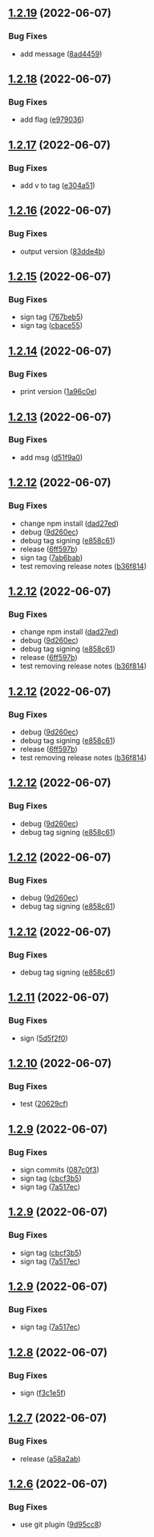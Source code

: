 ## [1.2.19](https://github.com/daniel-butler-irl/ibmcloud-terratest-wrapper/compare/v1.2.18...v1.2.19) (2022-06-07)


### Bug Fixes

* add message ([8ad4459](https://github.com/daniel-butler-irl/ibmcloud-terratest-wrapper/commit/8ad4459b062ff44b6eb8f8e04c67777cc84bfc97))

## [1.2.18](https://github.com/daniel-butler-irl/ibmcloud-terratest-wrapper/compare/v1.2.17...v1.2.18) (2022-06-07)


### Bug Fixes

* add flag ([e979036](https://github.com/daniel-butler-irl/ibmcloud-terratest-wrapper/commit/e979036b32ac4516635786efb29eaaf6231ff061))

## [1.2.17](https://github.com/daniel-butler-irl/ibmcloud-terratest-wrapper/compare/v1.2.16...v1.2.17) (2022-06-07)


### Bug Fixes

* add v to tag ([e304a51](https://github.com/daniel-butler-irl/ibmcloud-terratest-wrapper/commit/e304a511b55b63ca37d3ba3a93506e0e82c8679b))

## [1.2.16](https://github.com/daniel-butler-irl/ibmcloud-terratest-wrapper/compare/v1.2.15...v1.2.16) (2022-06-07)


### Bug Fixes

* output version ([83dde4b](https://github.com/daniel-butler-irl/ibmcloud-terratest-wrapper/commit/83dde4b391c2207d045ab478407b91ea1db02afe))

## [1.2.15](https://github.com/daniel-butler-irl/ibmcloud-terratest-wrapper/compare/v1.2.14...v1.2.15) (2022-06-07)


### Bug Fixes

* sign tag ([767beb5](https://github.com/daniel-butler-irl/ibmcloud-terratest-wrapper/commit/767beb51325b848deb8c2fc5435ccdd8659f7e10))
* sign tag ([cbace55](https://github.com/daniel-butler-irl/ibmcloud-terratest-wrapper/commit/cbace55958817f8086dabb15c30184351602e83f))

## [1.2.14](https://github.com/daniel-butler-irl/ibmcloud-terratest-wrapper/compare/v1.2.13...v1.2.14) (2022-06-07)


### Bug Fixes

* print version ([1a96c0e](https://github.com/daniel-butler-irl/ibmcloud-terratest-wrapper/commit/1a96c0e120c7a03284028b7ea7541e026bbb724c))

## [1.2.13](https://github.com/daniel-butler-irl/ibmcloud-terratest-wrapper/compare/v1.2.12...v1.2.13) (2022-06-07)


### Bug Fixes

* add msg ([d51f9a0](https://github.com/daniel-butler-irl/ibmcloud-terratest-wrapper/commit/d51f9a0f11d2ec449317e8025c4d6c5e33047f53))

## [1.2.12](https://github.com/daniel-butler-irl/ibmcloud-terratest-wrapper/compare/v1.2.11...v1.2.12) (2022-06-07)


### Bug Fixes

* change npm install ([dad27ed](https://github.com/daniel-butler-irl/ibmcloud-terratest-wrapper/commit/dad27ed39f1e88d85e0c007bbcb1efc51563ed4a))
* debug ([9d260ec](https://github.com/daniel-butler-irl/ibmcloud-terratest-wrapper/commit/9d260ec2aa3b9a5d4348db7360c3ddfb93820288))
* debug tag signing ([e858c61](https://github.com/daniel-butler-irl/ibmcloud-terratest-wrapper/commit/e858c61e7f16689db0f17c170bcf58c7c7427c83))
* release ([6ff597b](https://github.com/daniel-butler-irl/ibmcloud-terratest-wrapper/commit/6ff597bf6432f2d2b947a261d57fbbd33cbe7388))
* sign tag ([7ab6bab](https://github.com/daniel-butler-irl/ibmcloud-terratest-wrapper/commit/7ab6babc5b79aa85df2fdc102ce5cf0b0da7e4cc))
* test removing release notes ([b36f814](https://github.com/daniel-butler-irl/ibmcloud-terratest-wrapper/commit/b36f814b678a00a19427ad04d2d2038d2407b8d0))

## [1.2.12](https://github.com/daniel-butler-irl/ibmcloud-terratest-wrapper/compare/v1.2.11...v1.2.12) (2022-06-07)


### Bug Fixes

* change npm install ([dad27ed](https://github.com/daniel-butler-irl/ibmcloud-terratest-wrapper/commit/dad27ed39f1e88d85e0c007bbcb1efc51563ed4a))
* debug ([9d260ec](https://github.com/daniel-butler-irl/ibmcloud-terratest-wrapper/commit/9d260ec2aa3b9a5d4348db7360c3ddfb93820288))
* debug tag signing ([e858c61](https://github.com/daniel-butler-irl/ibmcloud-terratest-wrapper/commit/e858c61e7f16689db0f17c170bcf58c7c7427c83))
* release ([6ff597b](https://github.com/daniel-butler-irl/ibmcloud-terratest-wrapper/commit/6ff597bf6432f2d2b947a261d57fbbd33cbe7388))
* test removing release notes ([b36f814](https://github.com/daniel-butler-irl/ibmcloud-terratest-wrapper/commit/b36f814b678a00a19427ad04d2d2038d2407b8d0))

## [1.2.12](https://github.com/daniel-butler-irl/ibmcloud-terratest-wrapper/compare/v1.2.11...v1.2.12) (2022-06-07)


### Bug Fixes

* debug ([9d260ec](https://github.com/daniel-butler-irl/ibmcloud-terratest-wrapper/commit/9d260ec2aa3b9a5d4348db7360c3ddfb93820288))
* debug tag signing ([e858c61](https://github.com/daniel-butler-irl/ibmcloud-terratest-wrapper/commit/e858c61e7f16689db0f17c170bcf58c7c7427c83))
* release ([6ff597b](https://github.com/daniel-butler-irl/ibmcloud-terratest-wrapper/commit/6ff597bf6432f2d2b947a261d57fbbd33cbe7388))
* test removing release notes ([b36f814](https://github.com/daniel-butler-irl/ibmcloud-terratest-wrapper/commit/b36f814b678a00a19427ad04d2d2038d2407b8d0))

## [1.2.12](https://github.com/daniel-butler-irl/ibmcloud-terratest-wrapper/compare/v1.2.11...v1.2.12) (2022-06-07)


### Bug Fixes

* debug ([9d260ec](https://github.com/daniel-butler-irl/ibmcloud-terratest-wrapper/commit/9d260ec2aa3b9a5d4348db7360c3ddfb93820288))
* debug tag signing ([e858c61](https://github.com/daniel-butler-irl/ibmcloud-terratest-wrapper/commit/e858c61e7f16689db0f17c170bcf58c7c7427c83))

## [1.2.12](https://github.com/daniel-butler-irl/ibmcloud-terratest-wrapper/compare/v1.2.11...v1.2.12) (2022-06-07)


### Bug Fixes

* debug ([9d260ec](https://github.com/daniel-butler-irl/ibmcloud-terratest-wrapper/commit/9d260ec2aa3b9a5d4348db7360c3ddfb93820288))
* debug tag signing ([e858c61](https://github.com/daniel-butler-irl/ibmcloud-terratest-wrapper/commit/e858c61e7f16689db0f17c170bcf58c7c7427c83))

## [1.2.12](https://github.com/daniel-butler-irl/ibmcloud-terratest-wrapper/compare/v1.2.11...v1.2.12) (2022-06-07)


### Bug Fixes

* debug tag signing ([e858c61](https://github.com/daniel-butler-irl/ibmcloud-terratest-wrapper/commit/e858c61e7f16689db0f17c170bcf58c7c7427c83))

## [1.2.11](https://github.com/daniel-butler-irl/ibmcloud-terratest-wrapper/compare/v1.2.10...v1.2.11) (2022-06-07)


### Bug Fixes

* sign ([5d5f2f0](https://github.com/daniel-butler-irl/ibmcloud-terratest-wrapper/commit/5d5f2f0ed7127e87dc2afd141c4ca0c16e611aea))

## [1.2.10](https://github.com/daniel-butler-irl/ibmcloud-terratest-wrapper/compare/v1.2.9...v1.2.10) (2022-06-07)


### Bug Fixes

* test ([20629cf](https://github.com/daniel-butler-irl/ibmcloud-terratest-wrapper/commit/20629cf9160db38f216a3ec13d0b7f7df61f15f0))

## [1.2.9](https://github.com/daniel-butler-irl/ibmcloud-terratest-wrapper/compare/v1.2.8...v1.2.9) (2022-06-07)


### Bug Fixes

* sign commits ([087c0f3](https://github.com/daniel-butler-irl/ibmcloud-terratest-wrapper/commit/087c0f30cc32e9eb7595fa3c4515f3dc012e5077))
* sign tag ([cbcf3b5](https://github.com/daniel-butler-irl/ibmcloud-terratest-wrapper/commit/cbcf3b5b8897a6d634d7b2e5103897f4c165fc27))
* sign tag ([7a517ec](https://github.com/daniel-butler-irl/ibmcloud-terratest-wrapper/commit/7a517ec7b569cc59ebcd10c81d1a72b78c5c0009))

## [1.2.9](https://github.com/daniel-butler-irl/ibmcloud-terratest-wrapper/compare/v1.2.8...v1.2.9) (2022-06-07)


### Bug Fixes

* sign tag ([cbcf3b5](https://github.com/daniel-butler-irl/ibmcloud-terratest-wrapper/commit/cbcf3b5b8897a6d634d7b2e5103897f4c165fc27))
* sign tag ([7a517ec](https://github.com/daniel-butler-irl/ibmcloud-terratest-wrapper/commit/7a517ec7b569cc59ebcd10c81d1a72b78c5c0009))

## [1.2.9](https://github.com/daniel-butler-irl/ibmcloud-terratest-wrapper/compare/v1.2.8...v1.2.9) (2022-06-07)


### Bug Fixes

* sign tag ([7a517ec](https://github.com/daniel-butler-irl/ibmcloud-terratest-wrapper/commit/7a517ec7b569cc59ebcd10c81d1a72b78c5c0009))

## [1.2.8](https://github.com/daniel-butler-irl/ibmcloud-terratest-wrapper/compare/v1.2.7...v1.2.8) (2022-06-07)


### Bug Fixes

* sign ([f3c1e5f](https://github.com/daniel-butler-irl/ibmcloud-terratest-wrapper/commit/f3c1e5f863bc2a9678a6f08f73a9265ea0930028))

## [1.2.7](https://github.com/daniel-butler-irl/ibmcloud-terratest-wrapper/compare/v1.2.6...v1.2.7) (2022-06-07)


### Bug Fixes

* release ([a58a2ab](https://github.com/daniel-butler-irl/ibmcloud-terratest-wrapper/commit/a58a2abe6958af2b9f4b655a4cad6d0313db2064))

## [1.2.6](https://github.com/daniel-butler-irl/ibmcloud-terratest-wrapper/compare/v1.2.5...v1.2.6) (2022-06-07)


### Bug Fixes

* use git plugin ([9d95cc8](https://github.com/daniel-butler-irl/ibmcloud-terratest-wrapper/commit/9d95cc8a9b84bf14f117f2c22ac29e6485fb1a86))
